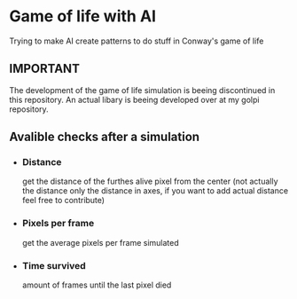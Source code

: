 # Game of life with AI

Trying to make AI create patterns to do stuff in Conway's game of life

## IMPORTANT

The development of the game of life simulation is beeing discontinued in this repository. An actual libary is beeing developed over at my golpi repository.

## Avalible checks after a simulation

- ### Distance
  get the distance of the furthes alive pixel from the center (not actually the distance only the distance in axes, if you want to add actual distance feel free to contribute)

- ### Pixels per frame
  get the average pixels per frame simulated

- ### Time survived
  amount of frames until the last pixel died
